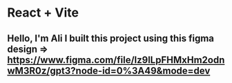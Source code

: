 # React + Vite


## Hello, I'm Ali I built this project using this figma design  => https://www.figma.com/file/lz9lLpFHMxHm2odnwM3R0z/gpt3?node-id=0%3A49&mode=dev
  
